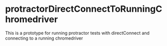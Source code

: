 # protractorDirectConnectToRunningChromedriver
This is a prototype for running protractor tests with directConnect and connecting to a running chromedriver

